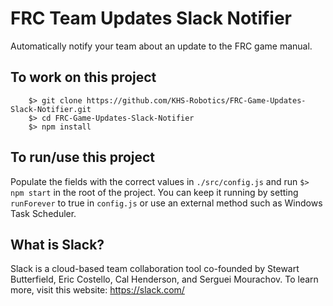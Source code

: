 # FRC Team Updates Slack Notifier
Automatically notify your team about an update to the FRC game manual.

## To work on this project
```
    $> git clone https://github.com/KHS-Robotics/FRC-Game-Updates-Slack-Notifier.git
    $> cd FRC-Game-Updates-Slack-Notifier
    $> npm install
```

## To run/use this project
Populate the fields with the correct values in `./src/config.js` and run `$> npm start` in the root of the project.
You can keep it running by setting `runForever` to true in `config.js` or use an external method such as Windows
Task Scheduler.

## What is Slack?
Slack is a cloud-based team collaboration tool co-founded by Stewart Butterfield, Eric Costello, Cal Henderson, and Serguei Mourachov.
To learn more, visit this website: https://slack.com/
